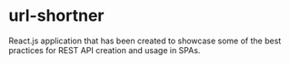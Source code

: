 # url-shortner
React.js application that has been created to showcase some of the best practices for REST API creation and usage in SPAs.
